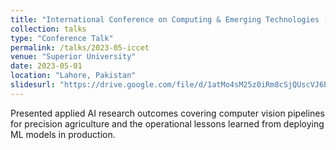 ```yaml
---
title: "International Conference on Computing & Emerging Technologies (ICCET 2023)"
collection: talks
type: "Conference Talk"
permalink: /talks/2023-05-iccet
venue: "Superior University"
date: 2023-05-01
location: "Lahore, Pakistan"
slidesurl: "https://drive.google.com/file/d/1atMo4sM25z0iRm8cSjQUscVJ6Pmk6bj-/view?usp=sharing"
---
```


Presented applied AI research outcomes covering computer vision pipelines for precision agriculture and the operational lessons learned from deploying ML models in production.
